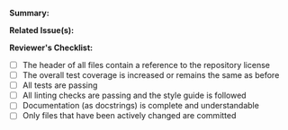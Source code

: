 <!--
Please check the following before you make a pull request:

* The branch you are making the pull request from (in your own fork) has a unique and descriptive
  name. Do not make a pull request directly from your copy of `main`.
* If you are submitting translation files, only submit the files that you have added translations
  to, not the other .ts files that may have been updated in the process.
* Make sure your contribution follows the style guide and other requirements mentioned in the
  CONTRIBUTING.md file in the repository.
* Fill in the Summary section below, and if relevant, mention the issue numbers related to the PR.
-->

**Summary:**

**Related Issue(s):**

**Reviewer's Checklist:**

* [ ] The header of all files contain a reference to the repository license
* [ ] The overall test coverage is increased or remains the same as before
* [ ] All tests are passing
* [ ] All linting checks are passing and the style guide is followed
* [ ] Documentation (as docstrings) is complete and understandable
* [ ] Only files that have been actively changed are committed
